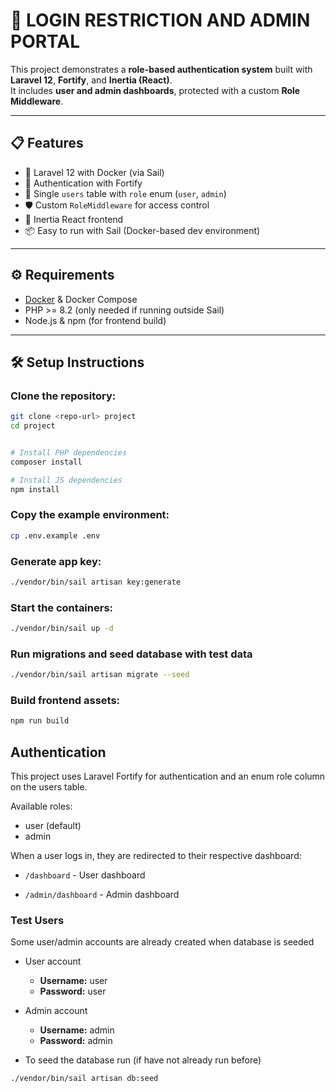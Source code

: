 # 🔐 LOGIN RESTRICTION AND ADMIN PORTAL

This project demonstrates a **role-based authentication system** built with **Laravel 12**, **Fortify**, and **Inertia (React)**.  
It includes **user and admin dashboards**, protected with a custom **Role Middleware**.

---

## 📋 Features
- 🚀 Laravel 12 with Docker (via Sail)
- 🔑 Authentication with Fortify
- 👥 Single `users` table with `role` enum (`user`, `admin`)
- 🛡 Custom `RoleMiddleware` for access control
- 🎨 Inertia React frontend
- 📦 Easy to run with Sail (Docker-based dev environment)

---

## ⚙️ Requirements
- [Docker](https://www.docker.com/) & Docker Compose
- PHP >= 8.2 (only needed if running outside Sail)
- Node.js & npm (for frontend build)

---

## 🛠 Setup Instructions

### Clone the repository:

```bash
git clone <repo-url> project
cd project


# Install PHP dependencies
composer install

# Install JS dependencies
npm install
```

### Copy the example environment:
```bash
cp .env.example .env
```

### Generate app key:
```bash
./vendor/bin/sail artisan key:generate
```

### Start the containers:
```bash
./vendor/bin/sail up -d
```

### Run migrations and seed database with test data
```bash
./vendor/bin/sail artisan migrate --seed
```

### Build frontend assets:
```bash
npm run build
```


## Authentication
This project uses Laravel Fortify for authentication and an enum role column on the users table.

Available roles:

- user (default)
- admin

When a user logs in, they are redirected to their respective dashboard:

- `/dashboard` - User dashboard

- `/admin/dashboard` - Admin dashboard

### Test Users
Some user/admin accounts are already created when database is seeded
- User account
    - **Username:** user
    - **Password:** user
- Admin account
    - **Username:** admin
    - **Password:** admin

- To seed the database run (if have not already run before)
```
./vendor/bin/sail artisan db:seed
```
